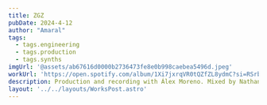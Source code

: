 ```yaml
---
title: ZGZ
pubDate: 2024-4-12
author: "Amaral"
tags:
  - tags.engineering
  - tags.production
  - tags.synths
imgUrl: '@assets/ab67616d0000b2736473fe8e0b998caebea5496d.jpeg'
workUrl: 'https://open.spotify.com/album/1Xi7jxrqVR0tQZfZL8ydmC?si=RSrbXmOMRYaEzPsd0aGVyQ'
description: Production and recording with Álex Moreno. Mixed by Nathan Boddy, mastered by Vlado Meller.
layout: '../../layouts/WorksPost.astro'
---
```

